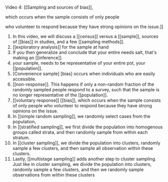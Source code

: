 Video 4: [[Sampling and sources of bias]], 

which occurs when the sample consists of only people 

who volunteer to respond because they have strong opinions on the issue.]]
1. In this video, we will discuss a [[census]] versus a [[sample]], 
sources of [[bias]] in studies, and a few [[sampling methods]].
1.	[[exploratory analysis]] for the sample at hand
2.	If you then generalize and conclude that your entire needs salt, that's making an [[inference]].
3.	your sample, needs to be representative of your entire pot, your [[population]].
4.	[Convenience sample] [bias] occurs when individuals who are easily accessible.
5.	[[non-response]]. This happens if only a non-random fraction of the randomly sampled people respond to a survey, such that the sample is no longer representative of the [[population]].
6.	[[voluntary response]] [[bias]], which occurs when the sample consists of only people who volunteer to respond because they have strong opinions on the issue.
6.	In [[simple random sampling]], we randomly select cases from the population,
7.	In [[stratified sampling]], we first divide the population into homogenous groups called strata, and then randomly sample from within each stratum.
8.	In [[cluster sampling]], we divide the population into clusters, randomly sample a few clusters, and then sample all observation within these clusters.
9.	Lastly, [[multistage sampling]] adds another step to cluster sampling. 
Just like in cluster sampling, we divide the population into clusters, 
randomly sample a few clusters, and then we randomly sample observations from within these clusters